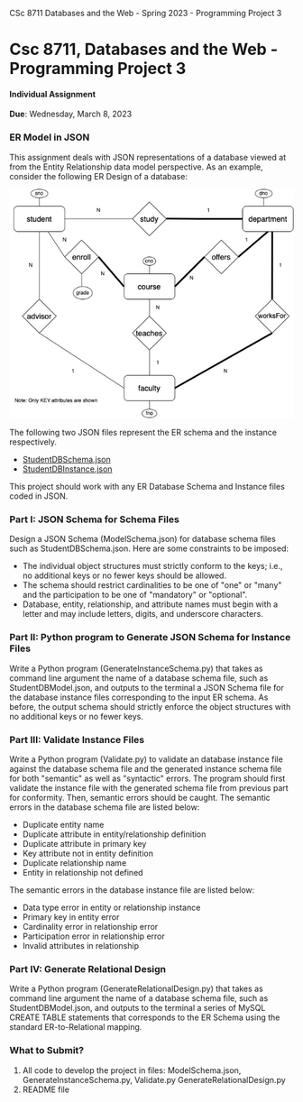  CSc 8711 Databases and the Web - Spring 2023 - Programming Project 3

Csc 8711, Databases and the Web - Programming Project 3
=======================================================

#### Individual Assignment

**Due**: Wednesday, March 8, 2023

### ER Model in JSON

This assignment deals with JSON representations of a database viewed at from the Entity Relationship data model perspective. As an example, consider the following ER Design of a database:

![](./studentDB-ER.jpg)

The following two JSON files represent the ER schema and the instance respectively.

*   [StudentDBSchema.json](https://tinman.cs.gsu.edu/~raj/8711/sp23/p3/files/StudentDBSchema.json)
*   [StudentDBInstance.json](https://tinman.cs.gsu.edu/~raj/8711/sp23/p3/files/StudentDBInstance.json)

This project should work with any ER Database Schema and Instance files coded in JSON.

### Part I: JSON Schema for Schema Files

Design a JSON Schema (ModelSchema.json) for database schema files such as StudentDBSchema.json. Here are some constraints to be imposed:

*   The individual object structures must strictly conform to the keys; i.e., no additional keys or no fewer keys should be allowed.
*   The schema should restrict cardinalities to be one of "one" or "many" and the participation to be one of "mandatory" or "optional".
*   Database, entity, relationship, and attribute names must begin with a letter and may include letters, digits, and underscore characters.

### Part II: Python program to Generate JSON Schema for Instance Files

Write a Python program (GenerateInstanceSchema.py) that takes as command line argument the name of a database schema file, such as StudentDBModel.json, and outputs to the terminal a JSON Schema file for the database instance files corresponding to the input ER schema. As before, the output schema should strictly enforce the object structures with no additional keys or no fewer keys.

### Part III: Validate Instance Files

Write a Python program (Validate.py) to validate an database instance file against the database schema file and the generated instance schema file for both "semantic" as well as "syntactic" errors. The program should first validate the instance file with the generated schema file from previous part for conformity. Then, semantic errors should be caught. The semantic errors in the database schema file are listed below:

*   Duplicate entity name
*   Duplicate attribute in entity/relationship definition
*   Duplicate attribute in primary key
*   Key attribute not in entity definition
*   Duplicate relationship name
*   Entity in relationship not defined

The semantic errors in the database instance file are listed below:

*   Data type error in entity or relationship instance
*   Primary key in entity error
*   Cardinality error in relationship error
*   Participation error in relationship error
*   Invalid attributes in relationship

### Part IV: Generate Relational Design

Write a Python program (GenerateRelationalDesign.py) that takes as command line argument the name of a database schema file, such as StudentDBModel.json, and outputs to the terminal a series of MySQL CREATE TABLE statements that corresponds to the ER Schema using the standard ER-to-Relational mapping.

### What to Submit?

1.  All code to develop the project in files: ModelSchema.json, GenerateInstanceSchema.py, Validate.py GenerateRelationalDesign.py
2.  README file